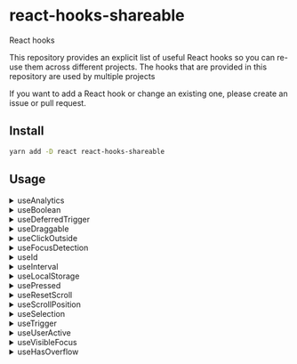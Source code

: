 # react-hooks-shareable

React hooks

This repository provides an explicit list of useful React hooks so you can re-use them across different projects.
The hooks that are provided in this repository are used by multiple projects

If you want to add a React hook or change an existing one, please create an issue or pull request.

## Install

```bash
yarn add -D react react-hooks-shareable
```

## Usage

<details>
  <summary>useAnalytics</summary>

A hook to expose convenience methods for sending page views or events to Google Analytics.

Note: You will still need to set up Google Analytics in your project manually, IE adding the script tag and initialize it and make sure gtag is available on the window object. You also need to have @types/gtag.js as devDependency in your project

```tsx
import { useEffect, useCallback } from 'react'
import { useAnalytics } from 'react-hooks-shareable'
import { Button } from 'someComponentLibrary'

const GoogleID = 'UA-00000000'

const MyComponent = () => {
  const { pageView, event } = useAnalytics(GoogleID)

  useEffect(() => {
    pageView({ page_path: '/myPage' })
  }, [pageView])

  const onClick = useCallback(() => {
    // A simple event
    event('Create', {
      event_category: 'EventCategory',
      event_label: 'Success',
      value: 10,
    })
    // An exception event
    event('exception', {
      description: 'Script error on line 32 in main.js',
      fatal: true, // set to true if the error is fatal
    })
  }, [event])

  return <Button label="Click me" onClick={onClick} />
}
```

</details>

<details>
  <summary>useBoolean</summary>

A hook for easy handling of boolean values. It exposes up to four values and functions in the returned array.

```tsx
const [currentValue, setTrue, setFalse, toggleValue] = useBoolean(initialValue)
```

```tsx
import { useBoolean } from 'react-hooks-shareable'
import { ConfirmDialog } from 'someComponentLibrary'

const MyComponent = () => {
  const [isOpen, open, close, toggle] = useBoolean(false)

  return (
    <ConfirmDialog
      open={isOpen}
      onClose={close}
      title="Dialog"
      message="Are you sure?"
      confirmAction={{
        label: 'OK',
        onClick: close,
      }}
      cancelAction={{
        label: 'Cancel',
        onClick: close,
      }}
    />
  )
}
```

</details>

<details>
  <summary>useDeferredTrigger</summary>

A hook for debouncing a changing boolean value, with different delays depending on the direction of the trigger (determined by the base value).

Note: the trailing delay takes into account the time already spent in the "on" state of the trigger.

Mainly useful for loading states where one wants to guarantee a period without spinner (delay triggering the loading state), but then when it's loading, make sure the spinner is shown for a minimum amount of time (trailing delay of the trigger).

Default values:

delay - 100ms
minDuration - 400ms

```tsx
import { useDeferredTrigger } from 'react-hooks-shareable'

const MyComponent = () => {
  const initializing =
    gqlClient === undefined || credentials === undefined || online === undefined

  const waiting = useDeferredTrigger(initializing, {
    delay: 200,
    minDuration: 500,
  })

  if (waiting) {
    return <Spinner>
  }

  return <YourComponent />
}
```

</details>

<details>
  <summary>useDraggable</summary>

A hook that provides a translation vector for an element that is being dragged.

```tsx
import { useDraggable } from 'react-hooks-shareable'

const MyComponent = () => {
  const [[tx], onDragStart, dragging] = useDraggable(onDragEnd)

  return (
    <ResizeContainer left={tx}>
      <ResizeHandle onPointerDown={onDragStart} />
      <ResizeMarker dragging={dragging} />
    </ResizeContainer>
  )
}
```

</details>

<details>
  <summary>useClickOutside</summary>

A hook that fires a callback when a click (pointerdown) was registered outside of a component. Outside is defined as outside of your react tree, which means that this works with portals.

```tsx
import { useDraggable } from 'react-hooks-shareable'

const MyComponent = () => {
  const handler = useClickOutside(e => {
    console.log('Clicked outside!')
  })

  return (
    <div onPointerDown={handler}>
      <span>Clicks here is inside</span>
      {ReactDOM.createPortal(
        <span>Clicks here are also inside</span>,
        portalContainer
      )}
    </div>
  )
}
```

</details>

<details>
  <summary>useFocusDetection</summary>

A hook which detects if the browser and your page is in focus.

```tsx
import { useFocusDetection } from 'react-hooks-shareable'

const MyComponent = () => {
  const hasFocus = useFocusDetection(1000)

  return <span>{`User ${hasFocus ? : 'is' : 'is not'} focusing on this page`}</span>
}
```

</details>

<details>
  <summary>useId</summary>

A hook that returns a unique id.

```tsx
import { useId } from 'react-hooks-shareable'

const MyComponent = () => {
  const id = useId('someId')

  return <YourComponent id={id} />
}
```

</details>

<details>
  <summary>useInterval</summary>

A hook for delaying the execution.

```tsx
import { useInterval } from 'react-hooks-shareable'

const MyComponent = () => {
  useInterval(() => console.log('Run'), 100)

  return <YourComponent />
}
```

</details>

<details>
  <summary>useLocalStorage</summary>

A hook for accessing from or saving the values to localStorage.

```tsx
import { useLocalStorage, getLocalStorage } from 'react-hooks-shareable'
import { Switch } from 'someComponentLibrary'

// Without hook
const storage = getLocalStorage()
const theme: ITheme | null = storage['theme']

// With hook
const MyComponent = () => {
  const [analytics, setAnalytics] = useLocalStorage<boolean | null>('analytics')

  return (
    <Switch
      label={t('label.shareData')}
      value={analytics === true}
      onChange={setAnalytics}
    />
  )
}
```

</details>

<details>
  <summary>usePressed</summary>

A hook for easy detecting if the component is pressed.

```tsx
import { usePressed } from 'react-hooks-shareable'

const MyComponent = () => {
  const ref = React.createRef<HTMLInputElement>()
  const pressed = usePressed(ref)

  useEffect(() => {
    if (pressed) {
      document.addEventListener('pointermove', posSetter)
      return () => document.removeEventListener('pointermove', posSetter)
    }
  }, [posSetter, pressed])

  return <YourComponent />
}
```

</details>

<details>
  <summary>useResetScroll</summary>

A hook for easy resetting the scroll to top of ref.

```tsx
import { useResetScroll } from 'react-hooks-shareable'

const MyComponent = () => {
  const tableContentRef = useRef<HTMLDivElement>(null)

  // Scroll to top when scrollKey changes
  useResetScroll(tableContentRef)

  return <TableContainer ref={tableRef} />
}
```

</details>

<details>
  <summary>useScrollPosition</summary>

A hook for translating the scroll position for an element into atTop and atBottom boolean values, indicating if the scroll position is at the beginning or end of an element.

To signal that the onScroll function hasn't computed any position yet, atTop and atBottom can be undefined!

```tsx
import { useScrollPosition } from 'react-hooks-shareable'

const MyComponent = () => {
  const { atTop, atBottom, scrollRef } = useScrollPosition()

  return (
    <ScrollContainer
      topHidden={atTop === false}
      bottomHidden={atBottom === false}
      ref={scrollRef}
    >
      {children}
    </ScrollContainer>
  )
}
```

</details>

<details>
  <summary>useSelection</summary>

A hook to keep track of the selected items.

```tsx
import { useSelection } from 'react-hooks-shareable'
import { Table, TableHeader, Typography, Menu } from 'someComponentLibrary'

const MyComponent = () => {
  const [selection, add, remove, reset] = useSelection()

  const onSelect = useCallback(
    (selected: boolean, id?: string) => {
      if (selected) {
        if (id !== undefined) {
          add(id)
        } else {
          reset(LONG_DEVICE_LIST.map(device => device.id))
        }
      } else {
        if (id !== undefined) {
          remove(id)
        } else {
          reset([])
        }
      }
    },
    [add, remove, reset]
  )

  return (
    <Table onSelect={onSelect} hasMenu={true}>
      <TableHeader
        selected={
          selection.size !== 0 && selection.size === LONG_DEVICE_LIST.length
        }
        partial={selection.size > 0 && selection.size < LONG_DEVICE_LIST.length}
        overlay={
          selection.size === 0 ? undefined : (
            <div>
              <Typography>Actions overlay</Typography>
            </div>
          )
        }
        menu={
          <Menu
            align="right"
            items={MENU_ITEMS.map(({ label, ...item }) => ({
              ...item,
              label,
              onClick: onClickHandler(label),
            }))}
          />
        }
      >
        {TABLE_HEADER_DATA.map(({ title }, id) => (
          <Typography key={id}>{title}</Typography>
        ))}
      </TableHeader>
    </Table>
  )
}
```

</details>

<details>
  <summary>useTrigger</summary>

A hook implementing a generic event.

The event can, for example, be used to trigger changes to effects.

The initial state of the event is undefined, otherwise nothing should be assumed of the event returns a triplet consisting of:

0. an event
1. a function to trigger the event
2. a function to reset the event to its initial state

```tsx
import { useCallback, useMemo } from 'react'
import { useTrigger } from 'react-hooks-shareable'

const MyComponent = () => {
  const [clearEvent, triggerClearEvent] = useTrigger()

  const tabs = useMemo(
    () => [
      {
        id: 'myId',
        label: 'myLabel',
      },
    ],
    []
  )

  const onTabSelected = useCallback(
    (tab: Tab) => {
      triggerClearEvent()
      setCurrentTab(tab)
    },
    [triggerClearEvent]
  )
  return (
    <YourComponent
      tabs={tabs}
      onTabSelected={onTabSelected}
      selectedTab={currentTab}
      clearEvent={clearEvent}
    />
  )
}
```

</details>

<details>
  <summary>useUserActive</summary>

A hook for listening to activity on an element by the user.

```tsx
import { useScrollPosition } from 'react-hooks-shareable'

const MyComponent = () => {
  const ref = React.createRef<HTMLInputElement>()
  const [userActivity, startUserActive, stopUserActive] = useUserActive(
    ref,
    4000
  )

  return <YourComponent />
}
```

</details>

<details>
  <summary>useVisibleFocus</summary>

A hook for easy handling of component's focus.

```tsx
import { useVisibleFocus } from 'react-hooks-shareable'

const MyComponent = () => {
  const {
    isPointerOn,
    isPointerOff,
    determineVisibleFocus,
    visibleFocus,
  } = useVisibleFocus()

  return (
    <Button
      onPointerDown={isPointerOn}
      onPointerUp={isPointerOff}
      onFocus={determineVisibleFocus}
      visibleFocus={visibleFocus}
    >
      Content
    </Button>
  )
}
```

</details>

<details>
  <summary>useHasOverflow</summary>

A hook for checking if an element has overflow.

```tsx
import { useHasOverflow } from 'react-hooks-shareable'
import { SomeComponent } from 'someComponentLibrary'

const MyComponent = () => {
  const { hasOverflow, ref } = useHasOverflow()

  return <SomeComponent ref={ref} hasOverflow={hasOverflow} />
}
```

</details>
